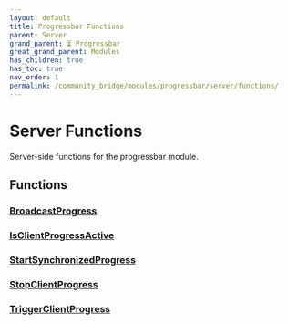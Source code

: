 ```yaml
---
layout: default
title: Progressbar Functions
parent: Server
grand_parent: ⏳ Progressbar
great_grand_parent: Modules
has_children: true
has_toc: true
nav_order: 1
permalink: /community_bridge/modules/progressbar/server/functions/
---
```


# Server Functions
Server-side functions for the progressbar module.

## Functions

### [BroadcastProgress](BroadcastProgress)
### [IsClientProgressActive](IsClientProgressActive)
### [StartSynchronizedProgress](StartSynchronizedProgress)
### [StopClientProgress](StopClientProgress)
### [TriggerClientProgress](TriggerClientProgress)
